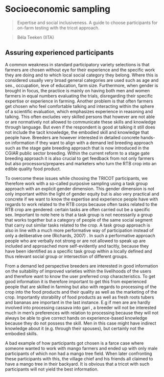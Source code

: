 # Socioeconomic sampling

> Expertise and social inclusiveness. A guide to choose participants for on-farm testing with the tricot approach.  

> Béla Teeken (IITA)

## Assuring experienced participants
A common weakness in standard participatory variety selections is that farmers are chosen without eye for their experience and the specific work they are doing and to which local social category they belong. Where this is considered usually very broad general categories are used such as age and sex., occupation, leve of education, farm size. Furthermore, when gender is brought in focus, the practice is mainly on having both men and women farmers in equal numbers evaluating the trials, disregarding their specific expertise or experience in farming. Another problem is that often farmers get chosen who feel comfortable talking and interacting within the sphere of a scientific evaluation, which emphasizes experience in reasoning and talking. This often excludes very skilled persons that however are not able or are normatively not allowed to communicate these skills and knowledge through language. But even if the respondent is good at talking it still does not include the tacit knowledge, the embodied skill and knowledge that people have. Breeders are however interested in detailed concrete hands-on information if they want to align with a demand led breeding approach such as the stage gate breeding approach that is now introduced in the CGIAR public sector breeding. Within the current reform to a stage gate breeding approach it is also crucial to get feedback from not only farmers but also processors/prepares and marketers who turn the RTB crop into an edible quality food product.

To overcome these issues while choosing the TRICOT participants, we therefore work with a so-called purposive sampling using a task group approach with an explicit gender dimension. This gender dimension is not only important within the light of gender equity but is also very practical and concrete if we want to know the expertise and experience people have with regards to work related to the RTB corps because often tasks related to the RTB crop are gendered: certain tasks are often carried out be a specific sex. Important to note here is that a task group is not necessarily a group that works together but a category of people of the same social segment that carry out similar tasks related to the crop.
A task group approach is also in line with a much more performative way of participation instead of only a deliberative one (Richards, 2007) . In such a performative approach people who are verbally not strong or are not allowed to speak up are included and approached more self-evidently and tacitly, because they have been identified as a specific task group within a locally defined and thus relevant social group or intersection of different groups.

From a demand led perspective breeders are interested in good information on the suitability of improved varieties within the livelihoods of the users and therefore want to know the user preferred crop characteristics. To get good information it is therefore important to get this from experienced people that are skilled in farming but also with regards to processing of the crop into the food products and their quality as well as the marketing of the crop. Importantly storability of food products as well as fresh roots tubers and bananas are important in the last instance.  E.g if men are are hardly involved into processing cassava into gari , a breeder will not be interested much in men’s preferences with relation to processing because they will not always be able to give correct hands on experience-based knowledge because they do not possess the skill. Men in this case might have indirect knowledge about it (e.g. through their spouses), but certainly not the embodied skills.

A bad example of how participants got chosen is a farce case where someone wanted to work with mango farmers and ended up with only male participants of which non had a mango tree field. When later confronting these participants with this, the village chief and his friends all claimed to have a mango tree in their backyard. It is obvious that a tricot with such participants will not yield the best information.
